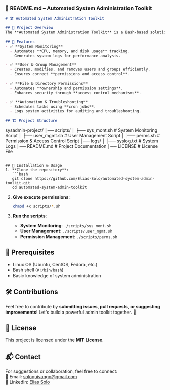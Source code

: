 ### 📜 **README.md** – Automated System Administration Toolkit  

```markdown
# 🛠️ Automated System Administration Toolkit

## 📌 Project Overview
The **Automated System Administration Toolkit** is a Bash-based solution designed to streamline and automate common **Linux system administration** tasks. This project enhances efficiency, security, and monitoring for **system administrators** and **DevOps engineers**.

## 🚀 Features
- ✅ **System Monitoring**
  - Automates **CPU, memory, and disk usage** tracking.
  - Generates system logs for performance analysis.

- ✅ **User & Group Management**
  - Creates, modifies, and removes users and groups efficiently.
  - Ensures correct **permissions and access control**.

- ✅ **File & Directory Permissions**
  - Automates **ownership and permission settings**.
  - Enhances security through **access control mechanisms**.

- ✅ **Automation & Troubleshooting**
  - Schedules tasks using **cron jobs**.
  - Logs system activities for auditing and troubleshooting.

## 🏗️ Project Structure
```
sysadmin-project/
│── scripts/
│   ├── sys_mont.sh   # System Monitoring Script
│   ├── user_mgmt.sh  # User Management Script
│   ├── perms.sh      # Permission & Access Control Script
│── logs/
│   ├── syslog.txt    # System Logs
│── README.md         # Project Documentation
│── LICENSE           # License File
```

## 🔧 Installation & Usage
1. **Clone the repository**:
   ```bash
   git clone https://github.com/Elias-Solo/automated-system-admin-toolkit.git
   cd automated-system-admin-toolkit
   ```

2. **Give execute permissions**:
   ```bash
   chmod +x scripts/*.sh
   ```

3. **Run the scripts**:
   - **System Monitoring**: `./scripts/sys_mont.sh`
   - **User Management**: `./scripts/user_mgmt.sh`
   - **Permission Management**: `./scripts/perms.sh`

## 📌 Prerequisites
- Linux OS (Ubuntu, CentOS, Fedora, etc.)
- Bash shell (`#!/bin/bash`)
- Basic knowledge of system administration

## 🛠️ Contributions
Feel free to contribute by **submitting issues, pull requests, or suggesting improvements**! Let's build a powerful admin toolkit together. 🚀

## 📜 License
This project is licensed under the **MIT License**.

## 📬 Contact
For suggestions or collaboration, feel free to connect:  
📧 Email: soloquivango@gmail.com  
🔗 LinkedIn: [Elias Solo](https://www.linkedin.com/in/elias-solo)  
